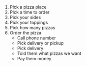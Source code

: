 1. Pick a pizza place
1. Pick a time to order
1. Pick your sides
1. Pick your toppings
1. Pick how many pizzas
1. Order the pizza
    - Call phone number
    - Pick delivery or pickup
    - Pick delivery
    - Told them what pizzas we want
    - Pay them money